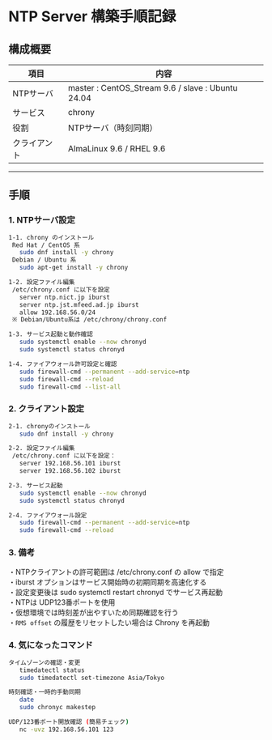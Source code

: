 # NTP Server 構築手順記録

## 構成概要
| 項目 | 内容 |
|------|------|
| NTPサーバ | master : CentOS\_Stream 9.6 / slave : Ubuntu 24.04 |
| サービス | chrony |
| 役割 | NTPサーバ（時刻同期） |
| クライアント | AlmaLinux 9.6 / RHEL 9.6 |
---

## 手順
### 1. NTPサーバ設定
```bash
1-1. chrony のインストール
 Red Hat / CentOS 系
   sudo dnf install -y chrony
 Debian / Ubuntu 系
   sudo apt-get install -y chrony

1-2. 設定ファイル編集
 /etc/chrony.conf に以下を設定
   server ntp.nict.jp iburst
   server ntp.jst.mfeed.ad.jp iburst
   allow 192.168.56.0/24
 ※ Debian/Ubuntu系は /etc/chrony/chrony.conf

1-3. サービス起動と動作確認
   sudo systemctl enable --now chronyd
   sudo systemctl status chronyd

1-4. ファイアウォール許可設定と確認
   sudo firewall-cmd --permanent --add-service=ntp
   sudo firewall-cmd --reload
   sudo firewall-cmd --list-all
```
### 2. クライアント設定
```bash
2-1. chronyのインストール
   sudo dnf install -y chrony

2-2. 設定ファイル編集
 /etc/chrony.conf に以下を設定：
   server 192.168.56.101 iburst
   server 192.168.56.102 iburst

2-3. サービス起動
   sudo systemctl enable --now chronyd
   sudo systemctl status chronyd

2-4. ファイアウォール設定
   sudo firewall-cmd --permanent --add-service=ntp
   sudo firewall-cmd --reload
```
### 3. 備考
・NTPクライアントの許可範囲は /etc/chrony.conf の allow で指定  
・iburst オプションはサービス開始時の初期同期を高速化する  
・設定変更後は sudo systemctl restart chronyd でサービス再起動  
・NTPは UDP123番ポートを使用  
・仮想環境では時刻差が出やすいため同期確認を行う  
・`RMS offset` の履歴をリセットしたい場合は Chrony を再起動  

### 4. 気になったコマンド
```bash
タイムゾーンの確認・変更
   timedatectl status
   sudo timedatectl set-timezone Asia/Tokyo

時刻確認・一時的手動同期
   date
   sudo chronyc makestep

UDP/123番ポート開放確認 (簡易チェック)
   nc -uvz 192.168.56.101 123
```

